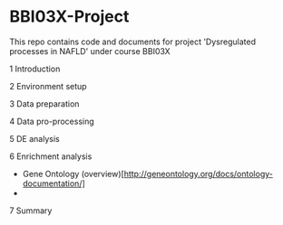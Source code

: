 # BBI03X-Project
This repo contains code and documents for project 'Dysregulated processes in NAFLD' under course BBI03X

1 Introduction

2 Environment setup

3 Data preparation

4 Data pro-processing

5 DE analysis

6 Enrichment analysis

- Gene Ontology (overview)[http://geneontology.org/docs/ontology-documentation/]
- 
7 Summary
